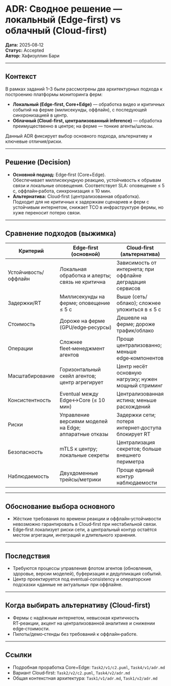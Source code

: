 # ADR: Сводное решение — локальный (Edge‑first) vs облачный (Cloud‑first)

**Дата:** 2025‑08‑12  
**Статус:** Accepted  
**Автор:** Хафизуллин Бари

---

## Контекст
В рамках заданий 1–3 были рассмотрены два архитектурных подхода к построению платформы мониторинга ферм:

- **Локальный (Edge‑first, Core+Edge)** — обработка видео и критичных событий на ферме (милисекунды, оффлайн), с последующей синхронизацией в центр.
- **Облачный (Cloud‑first, централизованный inference)** — обработка преимущественно в центре; на ферме — тонкие агенты/шлюзы.

Данный ADR фиксирует выбор основного подхода, альтернативу и ключевые отличия/риски.

---

## Решение (Decision)
- **Основной подход:** Edge‑first (Core+Edge).  
  Обеспечивает миллисекундную реакцию, устойчивость к обрывам связи и локальные оповещения. Соответствует SLA: оповещение ≤ 5 с, оффлайн‑работа, синхронизация ≤ 10 мин.
- **Альтернатива:** Cloud‑first (централизованная обработка).  
  Подходит для не критичных к задержкам сценариев и ферм с устойчивым интернетом, снижает TCO в инфраструктуре фермы, но хуже переносит потерю связи.

---

## Сравнение подходов (выжимка)

| Критерий | Edge‑first (основной) | Cloud‑first (альтернатива) |
|---|---|---|
| Устойчивость/оффлайн | Локальная обработка и алерты; связь не критична | Зависимость от интернета; при оффлайне деградация сервисов |
| Задержки/RT | Миллисекунды на ферме; оповещение ≤ 5 с | Выше (сеть/облако); сложнее уложиться в ≤ 5 с |
| Стоимость | Дороже на ферме (GPU/edge‑ресурсы) | Дешевле на ферме; дороже трафик/облако |
| Операции | Сложнее fleet‑менеджмент агентов | Проще централизованно; меньше edge‑компонентов |
| Масштабирование | Горизонтальный скейл агентов; центр агрегирует | Центр несёт основную нагрузку; нужен мощный стриминг |
| Консистентность | Eventual между Edge↔Core (≤ 10 мин) | Централизованная истина; меньше расхождений |
| Риски | Управление версиями моделей на Edge; аппаратные отказы | Задержки сети; потеря интернет‑доступа блокирует RT |
| Безопасность | mTLS к центру; локальные секреты | Централизация секретов; больше внешнего периметра |
| Наблюдаемость | Двухдоменные трейсы/метрики | Проще единый контур наблюдаемости |

---

## Обоснование выбора основного
- Жёсткие требования по времени реакции и оффлайн‑устойчивости невозможно гарантировать в Cloud‑first при нестабильной связи.
- Edge‑first локализует риски сети, а центральный контур остаётся местом агрегации, интеграций и длительного хранения.

---

## Последствия
- Требуются процессы управления флотом агентов (обновления, здоровье, версии моделей), буферизация и дедупликация событий.
- Центр проектируется под eventual‑consistency и операторские подсказки «данные не актуальны» при оффлайне.

---

## Когда выбирать альтернативу (Cloud‑first)
- Фермы с надёжным интернетом, невысокая критичность RT‑реакции, акцент на централизованной аналитике и снижении edge‑стоимости.
- Пилоты/демо‑стенды без требований к оффлайн‑работе.

---

## Ссылки
- Подробная проработка Core+Edge: `Task2/v1/c2.puml`, `Task4/v1/adr.md`
- Вариант Cloud‑first: `Task2/v2/c2.puml`, `Task4/v2/adr.md`
- Общая контекстная архитектура: `Task1/v1/adr.md`, `Task1/v2/adr.md`


